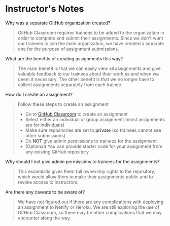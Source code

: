 # Instructor's Notes

Why was a separate GitHub organization created? 

> GitHub Classroom requires trainees to be added to the organization in order to complete and submit their assignments. Since we don't want our trainees to join the main organization, we have created a separate one for the purpose of assignment submissions. 

What are the benefits of creating assignments this way?

> The main benefit is that we can easily view all assignments and give valuable feedback to our trainees about their work as and when we deem it necessary. The other benefit is that we no longer have to collect assignments separately from each trainee.

How do I create an assignment?

> Follow these steps to create an assignment

> - Go to [GitHub Classroom](https://classroom.github.com/) to create an assignment
> - Select either an individual or group assignment (most assignments are for individuals)
> - Make sure repositories are set to **private** (so trainees cannot see other submissions)
> - Do **NOT** give admin permissions to trainees for the assignment
> - (Optional) You can provide starter code for your assignment from any exisitng GitHub repository

Why should I not give admin permissoins to trainees for the assignments? 

> This essentially gives them full ownership rights to the repository, which would allow them to make their assignments public and to revoke access to instructors. 

Are there any caveats to be aware of?

> We have not figured out if there are any complications with deploying an assignment to Netlify or Heroku. We are still exploring the use of GitHub Classroom, so there may be other complications that we may encounter along the way. 
